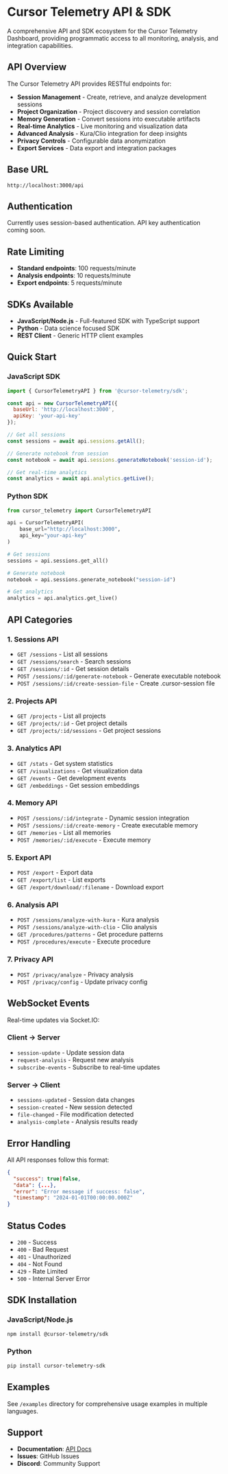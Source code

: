 # Cursor Telemetry API & SDK

A comprehensive API and SDK ecosystem for the Cursor Telemetry Dashboard, providing programmatic access to all monitoring, analysis, and integration capabilities.

## API Overview

The Cursor Telemetry API provides RESTful endpoints for:
- **Session Management** - Create, retrieve, and analyze development sessions
- **Project Organization** - Project discovery and session correlation
- **Memory Generation** - Convert sessions into executable artifacts
- **Real-time Analytics** - Live monitoring and visualization data
- **Advanced Analysis** - Kura/Clio integration for deep insights
- **Privacy Controls** - Configurable data anonymization
- **Export Services** - Data export and integration packages

## Base URL

```
http://localhost:3000/api
```

## Authentication

Currently uses session-based authentication. API key authentication coming soon.

## Rate Limiting

- **Standard endpoints**: 100 requests/minute
- **Analysis endpoints**: 10 requests/minute  
- **Export endpoints**: 5 requests/minute

## SDKs Available

- **JavaScript/Node.js** - Full-featured SDK with TypeScript support
- **Python** - Data science focused SDK
- **REST Client** - Generic HTTP client examples

## Quick Start

### JavaScript SDK

```javascript
import { CursorTelemetryAPI } from '@cursor-telemetry/sdk';

const api = new CursorTelemetryAPI({
  baseUrl: 'http://localhost:3000',
  apiKey: 'your-api-key'
});

// Get all sessions
const sessions = await api.sessions.getAll();

// Generate notebook from session
const notebook = await api.sessions.generateNotebook('session-id');

// Get real-time analytics
const analytics = await api.analytics.getLive();
```

### Python SDK

```python
from cursor_telemetry import CursorTelemetryAPI

api = CursorTelemetryAPI(
    base_url="http://localhost:3000",
    api_key="your-api-key"
)

# Get sessions
sessions = api.sessions.get_all()

# Generate notebook
notebook = api.sessions.generate_notebook("session-id")

# Get analytics
analytics = api.analytics.get_live()
```

## API Categories

### 1. Sessions API
- `GET /sessions` - List all sessions
- `GET /sessions/search` - Search sessions
- `GET /sessions/:id` - Get session details
- `POST /sessions/:id/generate-notebook` - Generate executable notebook
- `POST /sessions/:id/create-session-file` - Create .cursor-session file

### 2. Projects API  
- `GET /projects` - List all projects
- `GET /projects/:id` - Get project details
- `GET /projects/:id/sessions` - Get project sessions

### 3. Analytics API
- `GET /stats` - Get system statistics
- `GET /visualizations` - Get visualization data
- `GET /events` - Get development events
- `GET /embeddings` - Get session embeddings

### 4. Memory API
- `POST /sessions/:id/integrate` - Dynamic session integration
- `POST /sessions/:id/create-memory` - Create executable memory
- `GET /memories` - List all memories
- `POST /memories/:id/execute` - Execute memory

### 5. Export API
- `POST /export` - Export data
- `GET /export/list` - List exports
- `GET /export/download/:filename` - Download export

### 6. Analysis API
- `POST /sessions/analyze-with-kura` - Kura analysis
- `POST /sessions/analyze-with-clio` - Clio analysis
- `GET /procedures/patterns` - Get procedure patterns
- `POST /procedures/execute` - Execute procedure

### 7. Privacy API
- `POST /privacy/analyze` - Privacy analysis
- `POST /privacy/config` - Update privacy config

## WebSocket Events

Real-time updates via Socket.IO:

### Client → Server
- `session-update` - Update session data
- `request-analysis` - Request new analysis
- `subscribe-events` - Subscribe to real-time updates

### Server → Client
- `sessions-updated` - Session data changes
- `session-created` - New session detected
- `file-changed` - File modification detected
- `analysis-complete` - Analysis results ready

## Error Handling

All API responses follow this format:

```json
{
  "success": true|false,
  "data": {...},
  "error": "Error message if success: false",
  "timestamp": "2024-01-01T00:00:00.000Z"
}
```

## Status Codes

- `200` - Success
- `400` - Bad Request
- `401` - Unauthorized
- `404` - Not Found
- `429` - Rate Limited
- `500` - Internal Server Error

## SDK Installation

### JavaScript/Node.js
```bash
npm install @cursor-telemetry/sdk
```

### Python
```bash
pip install cursor-telemetry-sdk
```

## Examples

See `/examples` directory for comprehensive usage examples in multiple languages.

## Support

- **Documentation**: [API Docs](http://localhost:3000/api-docs)
- **Issues**: GitHub Issues
- **Discord**: Community Support
